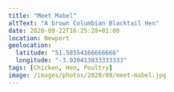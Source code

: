 ```yaml
---
title: "Meet Mabel"
altText: "A brown Columbian Blacktail Hen"
date: 2020-09-22T16:25:28+01:00
location: Newport
geolocation: 
  latitude: "51.58554166666666"
  longitude: "-3.020413833333333"
tags: [Chicken, Hen, Poultry]
image: /images/photos/2020/09/meet-mabel.jpg
---
```

